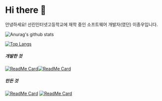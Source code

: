 # Hi there 👋

안녕하세요!
선린인터넷고등학교에 재학 중인 소프트웨어 개발자(였던) 이종우입니다.

![Anurag's github stats](https://github-readme-stats.vercel.app/api?username=sunrinint&show_icons=true&theme=radical)






[![Top Langs](https://github-readme-stats.vercel.app/api/top-langs/?username=sunrinint&langs_count=10&layout=compact&show_icons=true&theme=radical)](https://github.com/sunrinint)



##### 개발한 것
[![ReadMe Card](https://github-readme-stats.vercel.app/api/pin/?username=sunrinint&repo=DigitalContents2020-03&show_icons=true&theme=radical)](https://github.com/sunrinint/DigitalContents2020-03)[![ReadMe Card](https://github-readme-stats.vercel.app/api/pin/?username=sunrinint&repo=CitizenLab2020&show_icons=true&theme=radical)](https://github.com/sunrinint/CitizenLab2020)


##### 만든 것
[![ReadMe Card](https://github-readme-stats.vercel.app/api/pin/?username=Start-Android&repo=StartAndroid&show_icons=true&theme=radical)](https://github.com/Start-Android/StartAndroid) [![ReadMe Card](https://github-readme-stats.vercel.app/api/pin/?username=sunrinint&repo=Start-Python&show_icons=true&theme=radical)](https://github.com/sunrinint/Start-Python)
